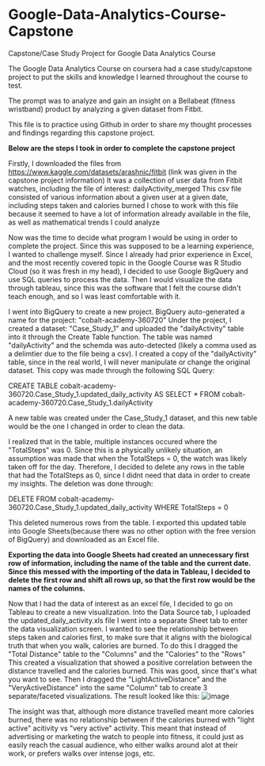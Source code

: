 # Google-Data-Analytics-Course-Capstone
Capstone/Case Study Project for Google Data Analytics Course 

The Google Data Analytics Course on coursera had a case study/capstone project to put the skills and knowledge I learned throughout the course to test.

The prompt was to analyze and gain an insight on a Bellabeat (fitness wristband) product by analyzing a given dataset from Fitbit.

This file is to practice using Github in order to share my thought processes and findings regarding this capstone project.



**Below are the steps I took in order to complete the capstone project**

Firstly, I downloaded the files from https://www.kaggle.com/datasets/arashnic/fitbit (link was given in the capstone project information)
  It was a collection of user data from Fitbit watches, including the file of interest: dailyActivity_merged
  This csv file consisted of various information about a given user at a given date, including steps taken and calories burned
  I chose to work with this file because it seemed to have a lot of information already available in the file, as well as mathematical trends I could analyze
  
Now was the time to decide what program I would be using in order to complete the project. Since this was supposed to be a learning experience, I wanted to challenge
  myself. Since I already had prior experience in Excel, and the most recently covered topic in the Google Course was R Studio Cloud (so it was fresh in my head), I 
  decided to use Google BigQuery and use SQL queries to process the data. Then I would visualize the data through tableau, since this was the software that I felt the
  course didn't teach enough, and so I was least comfortable with it.
  
I went into BigQuery to create a new project. BigQuery auto-generated a name for the project: "cobalt-academy-360720"
  Under the project, I created a dataset: "Case_Study_1" and uploaded the "dailyActivity" table into it through the Create Table function. 
  The table was named "dailyActivity" and the schemda was auto-detected (likely a comma used as a delimtier due to the file being a csv).
  I created a copy of the "dailyActivity" table, since in the real world, I will never manipulate or change the original dataset. This copy was made through the following
  SQL Query:
  
  
  CREATE TABLE cobalt-academy-360720.Case_Study_1.updated_daily_activity AS 
  SELECT 
  *
  FROM 
  cobalt-academy-360720.Case_Study_1.dailyActivity
  
  
  A new table was created under the Case_Study_1 dataset, and this new table would be the one I changed in order to clean the data.
  
  I realized that in the table, multiple instances occured where the "TotalSteps" was 0. Since this is a physically unlikely situation, an assumption was made
  that when the TotalSteps = 0, the watch was likely taken off for the day. Therefore, I decided to delete any rows in the table that had the TotalSteps as 0, since
  I didnt need that data in order to create my insights. The deletion was done through:
  
  
  DELETE FROM 
  cobalt-academy-360720.Case_Study_1.updated_daily_activity
  WHERE
  TotalSteps = 0
  
  
  This deleted numerous rows from the table. I exported this updated table into Google Sheets(because there was no other option with the free version of
  BigQuery) and downloaded as an Excel file.
 
 
**Exporting the data into Google Sheets had created an unnecessary first row of information, including the name of the table and the current date. Since this messed
  with the importing of the data in Tableau, I decided to delete the first row and shift all rows up, so that the first row would be the names of the columns.**
  
  
Now that I had the data of interest as an excel file, I decided to go on Tableau to create a new visualization. 
  Into the Data Source tab, I uploaded the updated_daily_activity.xls file
  I went into a separate Sheet tab to enter the data visualization screen.
  I wanted to see the relationship between steps taken and calories first, to make sure that it aligns with the biological truth that when you walk, calories
  are burned. To do this I dragged the "Total Distance" table to the "Columns" and the "Calories" to the "Rows"
  This created a visualization that showed a positive correlation between the distance travelled and the calories burned. This was good, since that's what you
  want to see.
  Then I dragged the "LightActiveDistance" and the "VeryActiveDistance" into the same "Column" tab to create 3 separate/faceted visualizations. The result
  looked like this:
  ![image](https://user-images.githubusercontent.com/69092102/187102171-c9f3bf7d-53f0-40c6-b094-0450dce51cc3.png)
  
  The insight was that, although more distance travelled meant more calories burned, there was no relationship between if the calories burned with "light active"
  acitivity vs "very active" activity. This meant that instead of advertising or marketing the watch to people into fitness, it could just as easily reach the
  casual audience, who either walks around alot at their work, or prefers walks over intense jogs, etc.

  
  
  

                                                                      
                                                                      
  
  
  
